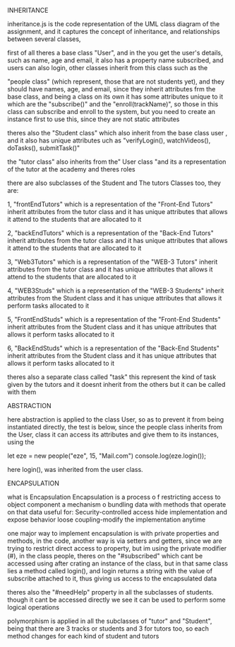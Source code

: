 INHERITANCE

inheritance.js is the code representation of the UML class diagram of the assignment, and it captures the concept of inheritance, and relationships between several classes,

first of all theres a base class "User", and in the  you get the user's details, such as name, age and email, it also has a property name subscribed, and users can also login, other classes inherit from this class such as the

"people class" (which represent, those that are not students yet), and they should have names, age, and email, since they inherit attributes frm the base class, and being a class on its own it has some attributes unique to it which are the "subscribe()" and the "enroll(trackName)", so those in this class can subscribe and enroll to the system, but you need to create an instance first to use this, since they are not static attributes

theres also the "Student class" which also inherit from the base class user , and it also has unique attributes uch as "verifyLogin(), watchVideos(), doTasks(), submitTask()"

the "tutor class" also inherits from the" User class "and its a representation of the tutor at the academy and theres roles

there are also subclasses of the Student and The tutors Classes too, they are:

1, "frontEndTutors" which is a representation of the "Front-End Tutors" inherit attributes from the tutor class and it has unique attributes that allows it attend to the students that are allocated to it

2, "backEndTutors" which is a representation of the "Back-End Tutors" inherit attributes from the tutor class and it has unique attributes that allows it attend to the students that are allocated to it

3, "Web3Tutors" which is a representation of the "WEB-3 Tutors" inherit attributes from the tutor class and it has unique attributes that allows it attend to the students that are allocated to it

4, "WEB3Studs" which is a representation of the "WEB-3 Students" inherit attributes from the Student class and it has unique attributes that allows it perform tasks allocated to it

5, "FrontEndStuds" which is a representation of the "Front-End Students" inherit attributes from the Student class and it has unique attributes that allows it perform tasks allocated to it

6, "BackEndStuds" which is a representation of the "Back-End Students" inherit attributes from the Student class and it has unique attributes that allows it perform tasks allocated to it

theres also a separate class called "task" this represent the kind of task given by the tutors and it doesnt inherit from the others but it can be called with them


ABSTRACTION

here abstraction is applied to the class User, so as to prevent it from being instantiated directly, the test is below, since the people class inherits from the User, class it can access its attributes and give them to its instances, using the

let eze = new people("eze", 15, "Mail.com")
console.log(eze.login());

here login(), was inherited from the user class.


ENCAPSULATION

what is Encapsulation
Encapsulation is a process o f restricting access to object component
a mechanism o bundling data with methods that operate on that data
useful for:
Security-controlled access
hide implementation and expose behavior
loose coupling-modify the implementation anytime

one major way to implement encapsulation is with private properties and methods, in the code, another way is via setters and getters, since we are trying to restrict direct access to  property, but im using the private modifier (#), in the class people, theres on the "#subscribed" which cant be accessed using after crating an instance of the class, but in that same class lies a method called login(), and login returns a string with the value of subscribe attached to it, thus giving us access to the encapsulated data

theres also the "#needHelp" property  in all the subclasses of students. though it cant be accessed directly we see it can be used to perform some logical operations

polymorphism is applied in all the subclasses of "tutor" and "Student", being that there are 3 tracks or students and 3 for tutors too, so each method changes for each kind of student and tutors